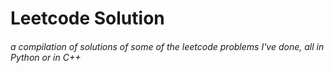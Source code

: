 # Leetcode Solution
###### a compilation of solutions of some of the leetcode problems I've done, all in Python or in C++


